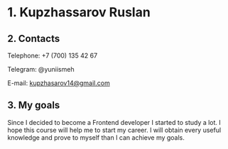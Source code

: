 # 1. Kupzhassarov Ruslan

## 2. Contacts

Telephone: +7 (700) 135 42 67


Telegram: @yuniismeh


E-mail: kupzhasarov14@gmail.com


## 3. My goals
Since I decided to become a Frontend developer I started to study a lot. I hope this course will help me to start my career.
I will obtain every useful knowledge and prove to myself than I can achieve my goals.

